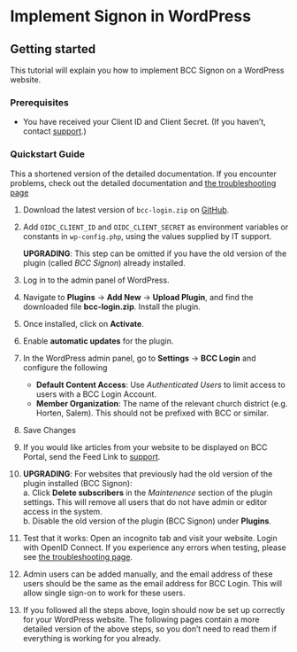 # Implement Signon in WordPress

## Getting started

This tutorial will explain you how to implement BCC Signon on a WordPress website.

### Prerequisites

* You have received your Client ID and Client Secret. (If you haven’t,
  contact [support](mailto:it@bcc.no?subject=Support%Developer%BCC).)

### Quickstart Guide

This a shortened version of the detailed documentation. If you encounter problems, check out the detailed documentation
and [the troubleshooting page](troubleshooting)

1. Download the latest version of `bcc-login.zip` on [GitHub](https://github.com/bcc-code/bcc-wp/releases/latest).
2. Add `OIDC_CLIENT_ID` and `OIDC_CLIENT_SECRET` as environment variables or constants in `wp-config.php`, using the values supplied by IT support.  
  
   **UPGRADING**: This step can be omitted if you have the old version of the plugin (called *BCC Signon*) already installed.
3. Log in to the admin panel of WordPress.
4. Navigate to **Plugins** → **Add New** → **Upload Plugin**, and find the downloaded file **bcc-login.zip**. Install
   the plugin.
5. Once installed, click on **Activate**.
6. Enable **automatic updates** for the plugin.
7. In the WordPress admin panel, go to **Settings** → **BCC Login** and configure the following
    * **Default Content Access**: Use *Authenticated Users* to limit access to users with a BCC Login Account.
    * **Member Organization**: The name of the relevant church district (e.g. Horten, Salem). This should not be prefixed with BCC or similar.
8. Save Changes
9. If you would like articles from your website to be displayed on BCC Portal, send the Feed Link
   to [support](mailto:it@bcc.no?subject=Support%Developer%BCC).
9. **UPGRADING**: For websites that previously had the old version of the plugin installed (BCC Signon):  
   a. Click **Delete subscribers** in the *Maintenence* section of the plugin settings. This will remove all users that do not have admin or editor access in the system.  
   b. Disable the old version of the plugin (BCC Signon) under **Plugins**.
10. Test that it works: Open an incognito tab and visit your website. Login with OpenID Connect. If you experience any
   errors when testing, please see [the troubleshooting page](troubleshooting).
11. Admin users can be added manually, and the email address of these users should be the same as the email address for BCC Login. This will allow single sign-on to work for these users.
12. If you followed all the steps above, login should now be set up correctly for your WordPress website. The following
    pages contain a more detailed version of the above steps, so you don’t need to read them if everything is working
    for you already.  
